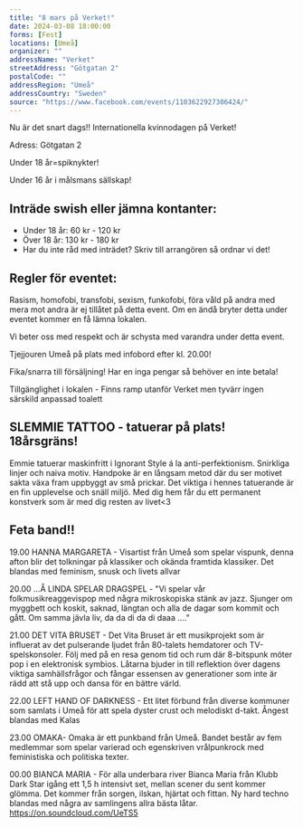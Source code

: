 ```yaml
---
title: "8 mars på Verket!"
date: 2024-03-08 18:00:00
forms: [Fest]
locations: [Umeå]
organizer: ""
addressName: "Verket"
streetAddress: "Götgatan 2"
postalCode: ""
addressRegion: "Umeå"
addressCountry: "Sweden"
source: "https://www.facebook.com/events/1103622927306424/"
---
```


Nu är det snart dags!! Internationella kvinnodagen på Verket!

Adress: Götgatan 2

Under 18 år=spiknykter!

Under 16 år i målsmans sällskap!


## Inträde swish eller jämna kontanter:
- Under 18 år: 60 kr - 120 kr
- Över 18 år: 130 kr - 180 kr
- Har du inte råd med inträdet? Skriv till arrangören så ordnar vi det!

## Regler för eventet:
Rasism, homofobi, transfobi, sexism, funkofobi, föra våld på andra med mera mot andra är ej tillåtet på detta event. Om en ändå bryter detta under eventet kommer en få lämna lokalen.

Vi beter oss med respekt och är schysta med varandra under detta event.

Tjejjouren Umeå på plats med infobord efter kl. 20.00!

Fika/snarra till försäljning! Har en inga pengar så behöver en inte betala!

Tillgänglighet i lokalen - Finns ramp utanför Verket men tyvärr ingen särskild anpassad toalett

## SLEMMIE TATTOO - tatuerar på plats! 18årsgräns!
Emmie tatuerar maskinfritt i Ignorant Style á la anti-perfektionism. Snirkliga linjer och naiva motiv. Handpoke är en långsam metod där du ser motivet sakta växa fram uppbyggt av små prickar. Det viktiga i hennes tatuerande är en fin upplevelse och snäll miljö. Med dig hem får du ett permanent konstverk som är med dig resten av livet<3

## Feta band!!
19.00 HANNA MARGARETA - Visartist från Umeå som spelar vispunk, denna afton blir det tolkningar på klassiker och okända framtida klassiker. Det blandas med feminism, snusk och livets allvar

20.00 ...Å LINDA SPELAR DRAGSPEL - "Vi spelar vår folkmusikreaggevispop med några mikroskopiska stänk av jazz.
Sjunger om myggbett och koskit, saknad, längtan och alla de dagar som kommit och gått. Om samma jävla liv, da da di da di daaa …."

21.00 DET VITA BRUSET - Det Vita Bruset är ett musikprojekt som är influerat av det pulserande ljudet från 80-talets hemdatorer och TV-spelskonsoler. Följ med på en resa genom tid och rum där 8-bitspunk möter pop i en elektronisk symbios. Låtarna bjuder in till reflektion över dagens viktiga samhällsfrågor och fångar essensen av generationer som inte är rädd att stå upp och dansa för en bättre värld.

22.00 LEFT HAND OF DARKNESS - Ett litet förbund från diverse kommuner som samlats i Umeå för att spela dyster crust och melodiskt d-takt.
Ångest blandas med Kalas

23.00 OMAKA- Omaka är ett punkband från Umeå. Bandet består av fem medlemmar som spelar varierad och egenskriven vrålpunkrock med feministiska och politiska texter.

00.00 BIANCA MARIA - För alla underbara river Bianca Maria från Klubb Dark Star igång ett 1,5 h intensivt set, mellan scener du sent kommer glömma. Det kommer från sorgen, ilskan, hjärtat och fittan. Ny hard techno blandas med några av samlingens allra bästa låtar. https://on.soundcloud.com/UeTS5